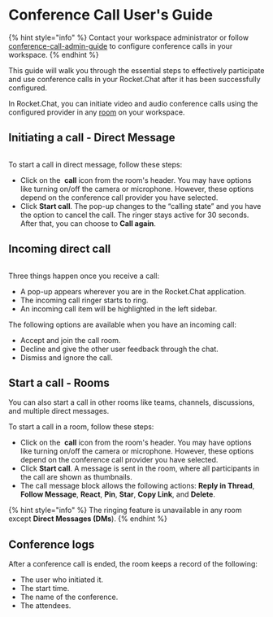 # Conference Call User's Guide

{% hint style="info" %}
Contact your workspace administrator or follow [conference-call-admin-guide](conference-call-admin-guide/ "mention") to configure conference calls in your workspace.
{% endhint %}

This guide will walk you through the essential steps to effectively participate and use conference calls in your Rocket.Chat after it has been successfully configured.

In Rocket.Chat, you can initiate video and audio conference calls using the configured provider in any [room](../user-guides/rooms/) on your workspace.

## Initiating a call - Direct Message

<figure><img src="../../.gitbook/assets/Premium.svg" alt=""><figcaption></figcaption></figure>

To start a call in direct message, follow these steps:

* Click on the <img src="../../.gitbook/assets/phone-icon.png" alt="" data-size="line"> **call** icon from the room's header. You may have options like turning on/off the camera or microphone. However, these options depend on the conference call provider you have selected.
* Click **Start call**. The pop-up changes to the “calling state” and you have the option to cancel the call. The ringer stays active for 30 seconds. After that, you can choose to **Call again**.

## Incoming direct call

<figure><img src="../../.gitbook/assets/Premium.svg" alt=""><figcaption></figcaption></figure>

Three things happen once you receive a call:

* A pop-up appears wherever you are in the Rocket.Chat application.
* The incoming call ringer starts to ring.
* An incoming call item will be highlighted in the left sidebar.

The following options are available when you have an incoming call:

* Accept and join the call room.
* Decline and give the other user feedback through the chat.
* Dismiss and ignore the call.

## Start a call - Rooms

You can also start a call in other rooms like teams, channels, discussions, and multiple direct messages.

To start a call in a room, follow these steps:

* Click on the <img src="../../.gitbook/assets/phone-icon.png" alt="" data-size="line"> **call** icon from the room's header. You may have options like turning on/off the camera or microphone. However, these options depend on the conference call provider you have selected.
* Click **Start call**. A message is sent in the room, where all participants in the call are shown as thumbnails.
* The call message block allows the following actions: **Reply in Thread**, **Follow Message**, **React**, **Pin**, **Star**, **Copy Link**, and **Delete**.

{% hint style="info" %}
The ringing feature is unavailable in any room except **Direct Messages (DMs**).
{% endhint %}

## Conference logs

After a conference call is ended, the room keeps a record of the following:

* The user who initiated it.
* The start time.
* The name of the conference.
* The attendees.
